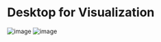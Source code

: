 # Desktop for Visualization
![image](https://github.com/user-attachments/assets/da6733eb-9ea7-4194-8486-a577c82f1bd7)
![image](https://github.com/mufaka/Nickel.AI/assets/8632538/771e9320-dcc8-4670-b1c9-2b3d06e9b0a9)

